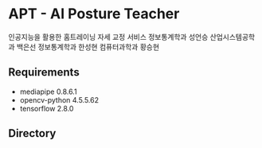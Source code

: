 # APT - AI Posture Teacher
인공지능을 활용한 홈트레이닝 자세 교정 서비스
정보통계학과 성언승
산업시스템공학과 백은선
정보통계학과 한성현
컴퓨터과학과 황승현

## Requirements
* mediapipe 0.8.6.1
* opencv-python 4.5.5.62
* tensorflow 2.8.0

## Directory
<prev>
  
</prev>

